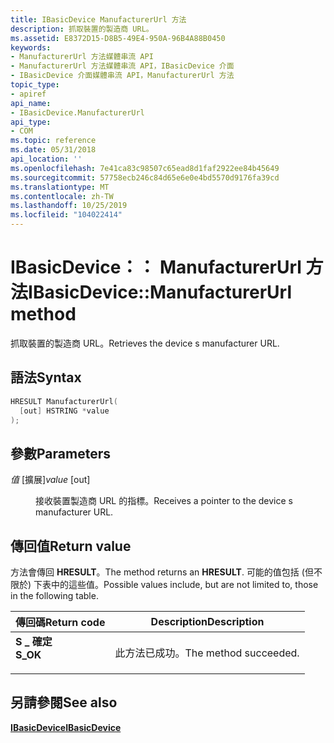 ```yaml
---
title: IBasicDevice ManufacturerUrl 方法
description: 抓取裝置的製造商 URL。
ms.assetid: E8372D15-D8B5-49E4-950A-96B4A88B0450
keywords:
- ManufacturerUrl 方法媒體串流 API
- ManufacturerUrl 方法媒體串流 API，IBasicDevice 介面
- IBasicDevice 介面媒體串流 API，ManufacturerUrl 方法
topic_type:
- apiref
api_name:
- IBasicDevice.ManufacturerUrl
api_type:
- COM
ms.topic: reference
ms.date: 05/31/2018
api_location: ''
ms.openlocfilehash: 7e41ca83c98507c65ead8d1faf2922ee84b45649
ms.sourcegitcommit: 57758ecb246c84d65e6e0e4bd5570d9176fa39cd
ms.translationtype: MT
ms.contentlocale: zh-TW
ms.lasthandoff: 10/25/2019
ms.locfileid: "104022414"
---
```

# <a name="ibasicdevicemanufacturerurl-method"></a><span data-ttu-id="9c33a-106">IBasicDevice：： ManufacturerUrl 方法</span><span class="sxs-lookup"><span data-stu-id="9c33a-106">IBasicDevice::ManufacturerUrl method</span></span>

<span data-ttu-id="9c33a-107">抓取裝置的製造商 URL。</span><span class="sxs-lookup"><span data-stu-id="9c33a-107">Retrieves the device s manufacturer URL.</span></span>

## <a name="syntax"></a><span data-ttu-id="9c33a-108">語法</span><span class="sxs-lookup"><span data-stu-id="9c33a-108">Syntax</span></span>


```C++
HRESULT ManufacturerUrl(
  [out] HSTRING *value
);
```



## <a name="parameters"></a><span data-ttu-id="9c33a-109">參數</span><span class="sxs-lookup"><span data-stu-id="9c33a-109">Parameters</span></span>

<dl> <dt>

<span data-ttu-id="9c33a-110">*值* \[擴展\]</span><span class="sxs-lookup"><span data-stu-id="9c33a-110">*value* \[out\]</span></span>
</dt> <dd>

<span data-ttu-id="9c33a-111">接收裝置製造商 URL 的指標。</span><span class="sxs-lookup"><span data-stu-id="9c33a-111">Receives a pointer to the device s manufacturer URL.</span></span>

</dd> </dl>

## <a name="return-value"></a><span data-ttu-id="9c33a-112">傳回值</span><span class="sxs-lookup"><span data-stu-id="9c33a-112">Return value</span></span>

<span data-ttu-id="9c33a-113">方法會傳回 **HRESULT**。</span><span class="sxs-lookup"><span data-stu-id="9c33a-113">The method returns an **HRESULT**.</span></span> <span data-ttu-id="9c33a-114">可能的值包括 (但不限於) 下表中的這些值。</span><span class="sxs-lookup"><span data-stu-id="9c33a-114">Possible values include, but are not limited to, those in the following table.</span></span>



| <span data-ttu-id="9c33a-115">傳回碼</span><span class="sxs-lookup"><span data-stu-id="9c33a-115">Return code</span></span>                                                                          | <span data-ttu-id="9c33a-116">Description</span><span class="sxs-lookup"><span data-stu-id="9c33a-116">Description</span></span>                      |
|--------------------------------------------------------------------------------------|----------------------------------|
| <dl> <span data-ttu-id="9c33a-117"><dt>**S \_ 確定**</dt></span><span class="sxs-lookup"><span data-stu-id="9c33a-117"><dt>**S\_OK**</dt></span></span> </dl> | <span data-ttu-id="9c33a-118">此方法已成功。</span><span class="sxs-lookup"><span data-stu-id="9c33a-118">The method succeeded.</span></span><br/> |



 

## <a name="see-also"></a><span data-ttu-id="9c33a-119">另請參閱</span><span class="sxs-lookup"><span data-stu-id="9c33a-119">See also</span></span>

<dl> <dt>

[<span data-ttu-id="9c33a-120">**IBasicDevice**</span><span class="sxs-lookup"><span data-stu-id="9c33a-120">**IBasicDevice**</span></span>](ibasicdevice.md)
</dt> </dl>

 

 





